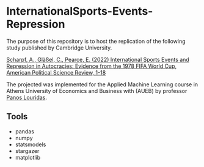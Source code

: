# InternationalSports-Events-Repression
The purpose of this repository is to host the replication of the following study published by Cambridge University.

 [Scharpf, A., Gläßel, C., Pearce, E. (2022) International Sports Events and Repression in Autocracies: Evidence from the 1978 FIFA World Cup, American Political Science Review, 1-18](https://doi:10.1017/S0003055422000958)

 The projected was implemented for the 	Applied Machine Learning course in Athens University of Economics and Business with (AUEB) by professor [Panos Louridas](https://github.com/louridas).

 ## Tools
 - pandas
 - numpy
 - statsmodels
 - stargazer
 - matplotlib
